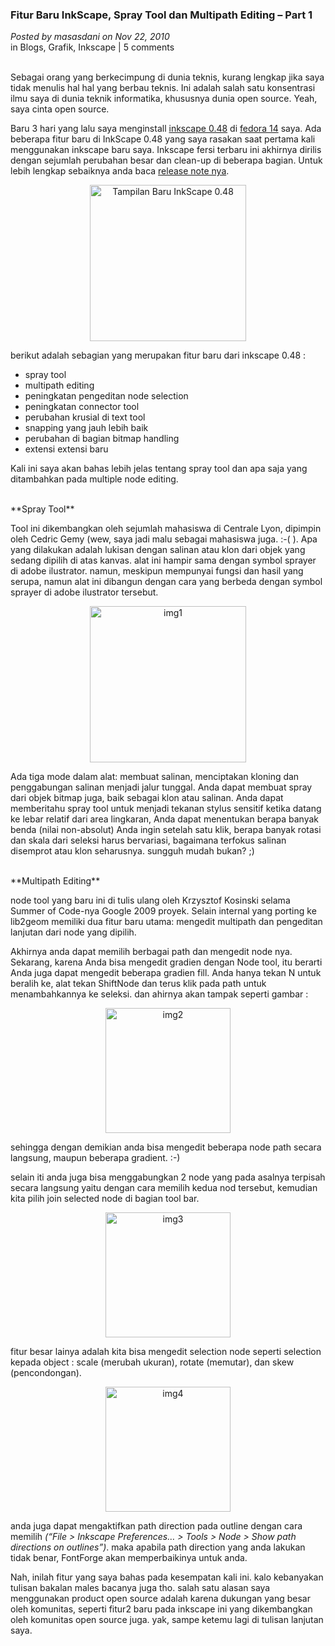 ### **Fitur Baru InkScape, Spray Tool dan Multipath Editing – Part 1**
_Posted by masasdani on Nov 22, 2010_
<br>
in Blogs, Grafik, Inkscape | 5 comments	

<br>
Sebagai orang yang berkecimpung di dunia teknis, kurang lengkap jika saya tidak menulis hal hal yang berbau teknis. Ini adalah salah satu konsentrasi ilmu saya di dunia teknik informatika, khususnya dunia open source. Yeah, saya cinta open source.

Baru 3 hari yang lalu saya menginstall [inkscape 0.48]() di [fedora 14]() saya. Ada beberapa fitur baru di InkScape 0.48 yang saya rasakan saat pertama kali menggunakan inkscape baru saya. Inkscape fersi terbaru ini akhirnya dirilis dengan sejumlah perubahan besar dan clean-up di beberapa bagian. Untuk lebih lengkap sebaiknya anda baca [release note nya]().

<p align="center">
	<img src="./posts/2010-11-22-fitur-baru-inkscape-spray-tool-dan-multipath-editing-part-1/inkscape-all.jpg" height="250px" alt="Tampilan Baru InkScape 0.48">
</p> 

berikut adalah sebagian yang merupakan fitur baru dari inkscape 0.48 :

* spray tool
* multipath editing
* peningkatan pengeditan node selection
* peningkatan connector tool
* perubahan krusial di text tool
* snapping yang jauh lebih baik
* perubahan di bagian bitmap handling
* extensi extensi baru

Kali ini saya akan bahas lebih jelas tentang spray tool dan apa saja yang ditambahkan pada multiple node editing.

<br>
**Spray Tool**

Tool ini dikembangkan oleh sejumlah mahasiswa di Centrale Lyon, dipimpin oleh Cedric Gemy (wew, saya jadi malu sebagai mahasiswa juga. :-( ). Apa yang dilakukan adalah lukisan dengan salinan atau klon dari objek yang sedang dipilih di atas kanvas. alat ini hampir sama dengan symbol sprayer di adobe ilustrator. namun, meskipun mempunyai fungsi dan hasil yang serupa, namun alat ini dibangun dengan cara yang berbeda dengan symbol sprayer di adobe ilustrator tersebut.
<p align="center">
	<img src="./posts/2010-11-22-fitur-baru-inkscape-spray-tool-dan-multipath-editing-part-1/spray.gif" height="250px" alt="img1">
</p> 

Ada tiga mode dalam alat: membuat salinan, menciptakan kloning dan penggabungan salinan menjadi jalur tunggal. Anda dapat membuat spray dari objek bitmap juga, baik sebagai klon atau salinan. Anda dapat memberitahu spray tool untuk menjadi tekanan stylus sensitif ketika datang ke lebar relatif dari area lingkaran, Anda dapat menentukan berapa banyak benda (nilai non-absolut) Anda ingin setelah satu klik, berapa banyak rotasi dan skala dari seleksi harus bervariasi, bagaimana terfokus salinan disemprot atau klon seharusnya. sungguh mudah bukan? ;)

<br>
**Multipath Editing**

node tool yang baru ini di tulis ulang oleh Krzysztof Kosinski selama Summer of Code-nya Google 2009 proyek. Selain internal yang porting ke lib2geom memiliki dua fitur baru utama: mengedit multipath dan pengeditan lanjutan dari node yang dipilih.

Akhirnya anda dapat memilih berbagai path dan mengedit node nya. Sekarang, karena Anda bisa mengedit gradien dengan Node tool, itu berarti Anda juga dapat mengedit beberapa gradien fill. Anda hanya tekan N untuk beralih ke, alat tekan ShiftNode dan terus klik pada path untuk menambahkannya ke seleksi. dan ahirnya akan tampak seperti gambar :
<p align="center">
	<img src="./posts/2010-11-22-fitur-baru-inkscape-spray-tool-dan-multipath-editing-part-1/multiple-path-editing.png" height="200px" alt="img2">
</p> 

sehingga dengan demikian anda bisa mengedit beberapa node path secara langsung, maupun beberapa gradient. :-)

selain iti anda juga bisa menggabungkan 2 node yang pada asalnya terpisah secara langsung yaitu dengan cara memilih kedua nod tersebut, kemudian kita pilih join selected node di bagian tool bar.
<p align="center">
	<img src="./posts/2010-11-22-fitur-baru-inkscape-spray-tool-dan-multipath-editing-part-1/multiple-path-join-en.gif" height="200px" alt="img3">
</p> 

fitur besar lainya adalah kita bisa mengedit selection node seperti selection kepada object : scale (merubah ukuran), rotate (memutar), dan skew (pencondongan).
<p align="center">
	<img src="./posts/2010-11-22-fitur-baru-inkscape-spray-tool-dan-multipath-editing-part-1/nodes-selection.png" height="200px" alt="img4">
</p> 

anda juga dapat mengaktifkan path direction pada outline dengan cara memilih _(“File > Inkscape Preferences… > Tools > Node > Show path directions on outlines”)_. maka apabila path direction yang anda lakukan tidak benar, FontForge akan memperbaikinya untuk anda.

Nah, inilah fitur yang saya bahas pada kesempatan kali ini. kalo kebanyakan tulisan bakalan males bacanya juga tho. salah satu alasan saya menggunakan product open source adalah karena dukungan yang besar oleh komunitas, seperti fitur2 baru pada inkscape ini yang dikembangkan oleh komunitas open source juga. yak, sampe ketemu lagi di tulisan lanjutan saya. 